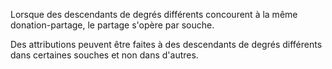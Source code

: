   
 Lorsque des descendants de degrés différents concourent à la même donation-partage, le partage s'opère par souche.  

  
 Des attributions peuvent être faites à des descendants de degrés différents dans certaines souches et non dans d'autres.  
